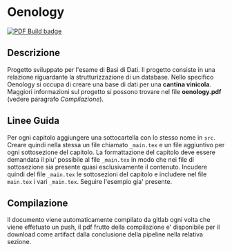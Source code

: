 # Oenology

[![PDF Build badge](https://img.shields.io/gitlab/pipeline/Butterneck/oenology/master?label=PDF%20build)](https://shields.io/)

## Descrizione
Progetto sviluppato per l'esame di Basi di Dati.
Il progetto consiste in una relazione riguardante la strutturizzazione di un database. Nello specifico Oenology si occupa di creare una base di dati per una **cantina vinicola**. Maggiori informazioni sul progetto si possono trovare nel file **oenology.pdf** (vedere paragrafo *Compilazione*).

## Linee Guida 
Per ogni capitolo aggiungere una sottocartella con lo stesso nome in `src`. Creare quindi nella stessa un file chiamato `_main.tex` e un file aggiuntivo per ogni sottosezione del capitolo. La formattazione del capitolo deve essere demandata il piu' possibile al file `_main.tex` in modo che nei file di sottosezione sia presente quasi esclusivamente il contenuto. Incudere quindi del file `_main.tex` le sottosezioni del capitolo e includere nel file `main.tex` i vari `_main.tex`. Seguire l'esempio gia' presente.

## Compilazione
Il documento viene automaticamente compilato da gitlab ogni volta che viene effetuato un push, il pdf frutto della compilazione e' disponibile per il download come artifact dalla conclusione della pipeline nella relativa sezione.